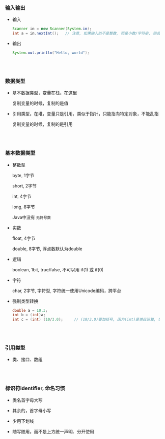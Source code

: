 ###	输入输出

*	输入

	```java
	Scanner in = new Scanner(System.in);
	int a = in.nextInt();	// 注意, 如果输入的不是整数, 而是小数/字符串, 则会报错. 因此需要try...catch...
	```

*	输出

	```java
	System.out.println("Hello, world");
	```

<br><br>

###	数据类型

*	基本数据类型，变量在栈，在这里

	复制变量的时候，复制的是值

*	引用类型，在堆，变量只是引用，类似于指针，只能指向特定对象，不能乱指

	复制变量的时候，复制的是引用

<br><br>

###	基本数据类型

*	整数型

	byte, 1字节

	short, 2字节

	int, 4字节

	long, 8字节

	Java中没有 `无符号数`

*	实数

	float, 4字节
	
	double, 8字节, 浮点数默认为double

*	逻辑

	boolean, 1bit, true/false, 不可以用 if(1) 或 if(0)

*	字符

	char, 2字节, 字符型, 字符统一使用Unicode编码，跨平台

*	强制类型转换

	```java
	double a = 10.3;
	int b = (int)a;
	int c = (int) (10/3.0);		// (10/3.0)要加括号, 因为(int)是单目运算, 优先级高
	```

<br><br>

###	引用类型

*	类、接口、数组

<br><br>

###	标识符identifier, 命名习惯

*	类名首字母大写

*	其余的，首字母小写

*	少用下划线

*	随写随用，而不是上方统一声明、分开使用
